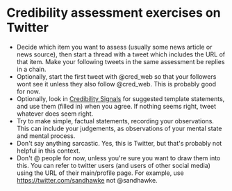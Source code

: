# Credibility assessment exercises on Twitter

* Decide which item you want to assess (usually some news article or news source), then start a thread with a tweet which includes the URL of that item.  Make your following tweets in the same assessment be replies in a chain.
* Optionally, start the first tweet with @cred_web so that your followers wont see it unless they also follow @cred_web.  This is probably good for now.
* Optionally, look in [Credibility Signals](/Signals) for suggested template statements, and use them (filled in) when you agree.  If nothing seems right, tweet whatever does seem right.
* Try to make simple, factual statements, recording your observations. This can include your judgements, as observations of your mental state and mental process.
* Don't say anything sarcastic.  Yes, this is Twitter, but that's probably not helpful in this context.
* Don't @ people for now, unless you're sure you want to draw them into this.  You can refer to twitter users (and users of other social media) using the URL of their main/profile page.  For example, use https://twitter.com/sandhawke not @sandhawke.


